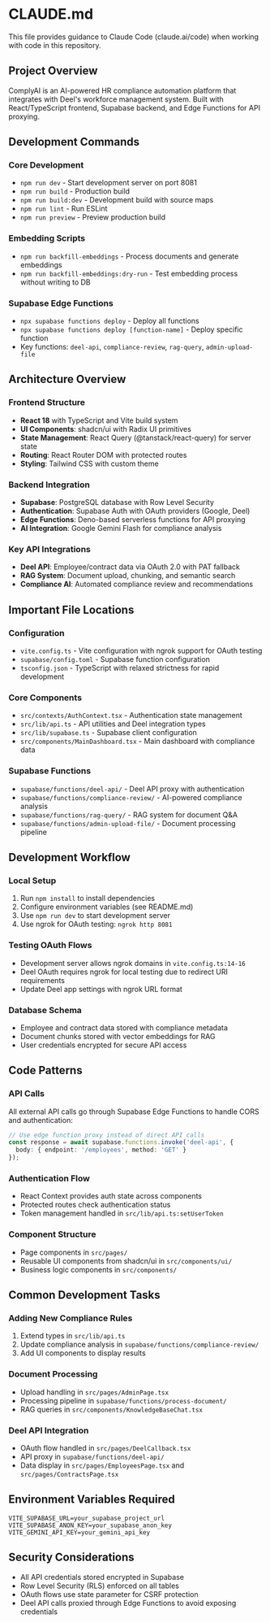 # CLAUDE.md

This file provides guidance to Claude Code (claude.ai/code) when working with code in this repository.

## Project Overview

ComplyAI is an AI-powered HR compliance automation platform that integrates with Deel's workforce management system. Built with React/TypeScript frontend, Supabase backend, and Edge Functions for API proxying.

## Development Commands

### Core Development
- `npm run dev` - Start development server on port 8081
- `npm run build` - Production build
- `npm run build:dev` - Development build with source maps
- `npm run lint` - Run ESLint
- `npm run preview` - Preview production build

### Embedding Scripts
- `npm run backfill-embeddings` - Process documents and generate embeddings
- `npm run backfill-embeddings:dry-run` - Test embedding process without writing to DB

### Supabase Edge Functions
- `npx supabase functions deploy` - Deploy all functions
- `npx supabase functions deploy [function-name]` - Deploy specific function
- Key functions: `deel-api`, `compliance-review`, `rag-query`, `admin-upload-file`

## Architecture Overview

### Frontend Structure
- **React 18** with TypeScript and Vite build system
- **UI Components**: shadcn/ui with Radix UI primitives
- **State Management**: React Query (@tanstack/react-query) for server state
- **Routing**: React Router DOM with protected routes
- **Styling**: Tailwind CSS with custom theme

### Backend Integration
- **Supabase**: PostgreSQL database with Row Level Security
- **Authentication**: Supabase Auth with OAuth providers (Google, Deel)
- **Edge Functions**: Deno-based serverless functions for API proxying
- **AI Integration**: Google Gemini Flash for compliance analysis

### Key API Integrations
- **Deel API**: Employee/contract data via OAuth 2.0 with PAT fallback
- **RAG System**: Document upload, chunking, and semantic search
- **Compliance AI**: Automated compliance review and recommendations

## Important File Locations

### Configuration
- `vite.config.ts` - Vite configuration with ngrok support for OAuth testing
- `supabase/config.toml` - Supabase function configuration
- `tsconfig.json` - TypeScript with relaxed strictness for rapid development

### Core Components
- `src/contexts/AuthContext.tsx` - Authentication state management
- `src/lib/api.ts` - API utilities and Deel integration types
- `src/lib/supabase.ts` - Supabase client configuration
- `src/components/MainDashboard.tsx` - Main dashboard with compliance data

### Supabase Functions
- `supabase/functions/deel-api/` - Deel API proxy with authentication
- `supabase/functions/compliance-review/` - AI-powered compliance analysis
- `supabase/functions/rag-query/` - RAG system for document Q&A
- `supabase/functions/admin-upload-file/` - Document processing pipeline

## Development Workflow

### Local Setup
1. Run `npm install` to install dependencies
2. Configure environment variables (see README.md)
3. Use `npm run dev` to start development server
4. Use ngrok for OAuth testing: `ngrok http 8081`

### Testing OAuth Flows
- Development server allows ngrok domains in `vite.config.ts:14-16`
- Deel OAuth requires ngrok for local testing due to redirect URI requirements
- Update Deel app settings with ngrok URL format

### Database Schema
- Employee and contract data stored with compliance metadata
- Document chunks stored with vector embeddings for RAG
- User credentials encrypted for secure API access

## Code Patterns

### API Calls
All external API calls go through Supabase Edge Functions to handle CORS and authentication:
```typescript
// Use edge function proxy instead of direct API calls
const response = await supabase.functions.invoke('deel-api', {
  body: { endpoint: '/employees', method: 'GET' }
});
```

### Authentication Flow
- React Context provides auth state across components
- Protected routes check authentication status
- Token management handled in `src/lib/api.ts:setUserToken`

### Component Structure
- Page components in `src/pages/`
- Reusable UI components from shadcn/ui in `src/components/ui/`
- Business logic components in `src/components/`

## Common Development Tasks

### Adding New Compliance Rules
1. Extend types in `src/lib/api.ts`
2. Update compliance analysis in `supabase/functions/compliance-review/`
3. Add UI components to display results

### Document Processing
- Upload handling in `src/pages/AdminPage.tsx`
- Processing pipeline in `supabase/functions/process-document/`
- RAG queries in `src/components/KnowledgeBaseChat.tsx`

### Deel API Integration
- OAuth flow handled in `src/pages/DeelCallback.tsx`
- API proxy in `supabase/functions/deel-api/`
- Data display in `src/pages/EmployeesPage.tsx` and `src/pages/ContractsPage.tsx`

## Environment Variables Required

```env
VITE_SUPABASE_URL=your_supabase_project_url
VITE_SUPABASE_ANON_KEY=your_supabase_anon_key
VITE_GEMINI_API_KEY=your_gemini_api_key
```

## Security Considerations

- All API credentials stored encrypted in Supabase
- Row Level Security (RLS) enforced on all tables
- OAuth flows use state parameter for CSRF protection
- Deel API calls proxied through Edge Functions to avoid exposing credentials